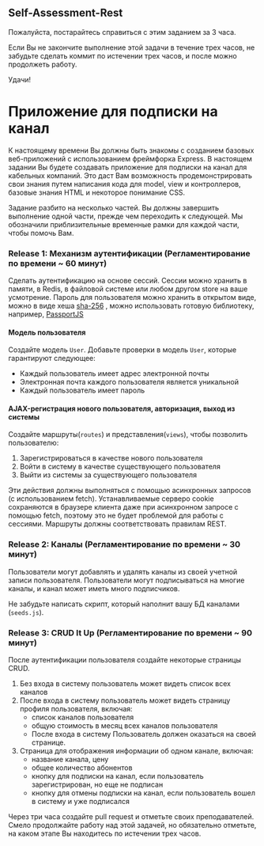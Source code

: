 ## Self-Assessment-Rest

Пожалуйста, постарайтесь справиться с этим заданием за 3 часа. 

Если Вы не закончите выполнение этой задачи в течение трех часов, не забудьте сделать коммит по истечении трех часов, и после можно продолжеть работу.

Удачи!

# Приложение для подписки на канал

К настоящему времени Вы должны быть знакомы с созданием базовых веб-приложений с использованием фреймфорка Express. В настоящем задании Вы будете создавать приложение для подписки на канал для кабельных компаний. Это даст Вам возможность продемонстрировать свои знания путем написания кода для model, view и контроллеров, базовые знания HTML и некоторое понимание CSS.

Задание разбито на несколько частей. Вы должны завершить выполнение одной части, прежде чем переходить к следующей. Мы обозначили приблизительные временные рамки для каждой части, чтобы помочь Вам.

### Release 1: Механизм аутентификации (Регламентирование по времени ~ 60 минут)

Сделать аутентификацию на основе сессий. Сессии можно хранить в памяти, в Redis, в файловой системе или любом другом store на ваше усмотрение.
Пароль для пользователя можно хранить в открытом виде, можно в виде хеша [sha-256](https://www.npmjs.com/package/sha256)  , можно использовать готовую библиотеку, например, [PassportJS](http://www.passportjs.org/) 

#### Модель пользователя

Создайте модель `User`. Добавьте проверки в модель `User`, которые гарантируют следующее:

- Каждый пользователь имеет адрес электронной почты
- Электронная почта каждого пользователя является уникальной
- Каждый пользователь имеет пароль

#### AJAX-регистрация нового пользователя, авторизация, выход из системы

Создайте маршруты(`routes`) и представления(`views`), чтобы позволить пользователю:

1. Зарегистрироваться в качестве нового пользователя
2. Войти в систему в качестве существующего пользователя
3. Выйти из системы за существующего пользователя

Эти действия должны выполняться с помощью асинхронных запросов (с использованием fetch). Устанавливаемые серверо cookie сохраняются в браузере клиента даже при асинхронном запросе с помощью fetch, поэтому это не будет проблемой для работы с сессиями.
Маршруты должны соответствовать правилам REST.

### Release 2: Каналы (Регламентирование по времени ~ 30 минут)

Пользователи могут добавлять и удалять каналы из своей учетной записи пользователя. Пользователи могут подписываться на многие каналы, и канал может иметь много подписчиков. 

Не забудьте написать скрипт, который наполнит вашу БД каналами (`seeds.js`).


### Release 3: CRUD It Up (Регламентирование по времени ~ 90 минут)

После аутентификации пользователя создайте некоторые страницы CRUD.

1. Без входа в систему пользователь может видеть список всех каналов
2. После входа в систему пользователь может видеть страницу профиля пользователя, включая:
   * список каналов пользователя
   * общую стоимость в месяц всех каналов пользователя
   * После входа в систему Пользователь должен оказаться на своей странице.
3. Страница для отображения информации об одном канале, включая:
   * название канала, цену
   * общее количество абонентов
   * кнопку для подписки на канал, если пользователь зарегистрирован, но еще не подписан
   * кнопку для отмены подписки на канал, если пользователь вошел в систему и уже подписался

Через три часа создайте pull request и отметьте своих преподавателей. Смело продолжайте работу над этой задачей, но обязательно отметьте, на каком этапе Вы находитесь по истечении трех часов.



